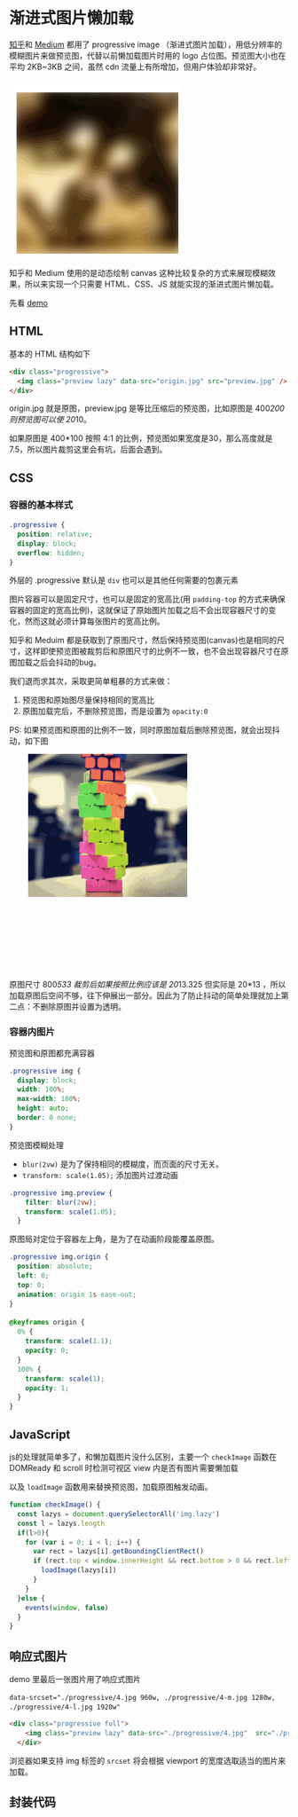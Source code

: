 # 渐进式图片懒加载

[知乎](https://www.zhihu.com/)和 [Medium](https://medium.com/) 都用了 progressive image （渐进式图片加载），用低分辨率的模糊图片来做预览图，代替以前懒加载图片时用的 logo 占位图。预览图大小也在平均 2KB~3KB 之间，虽然 cdn 流量上有所增加，但用户体验却非常好。

![](./pic/progressive-0.gif)

知乎和 Medium 使用的是动态绘制 canvas 这种比较复杂的方式来展现模糊效果，所以来实现一个只需要 HTML、CSS、JS 就能实现的渐进式图片懒加载。

先看 [demo]()

## HTML
基本的 HTML 结构如下

```html
<div class="progressive">
  <img class="preview lazy" data-src="origin.jpg" src="preview.jpg" />
</div>
```

origin.jpg 就是原图，preview.jpg 是等比压缩后的预览图，比如原图是 400*200 则预览图可以使 20*10。

如果原图是 400*100 按照 4:1 的比例，预览图如果宽度是30，那么高度就是 7.5，所以图片裁剪这里会有坑，后面会遇到。

## CSS

### 容器的基本样式

```css
.progressive {
  position: relative;
  display: block;
  overflow: hidden;
}
```

外层的 .progressive 默认是 `div` 也可以是其他任何需要的包裹元素

图片容器可以是固定尺寸，也可以是固定的宽高比(用 `padding-top` 的方式来确保容器的固定的宽高比例)，这就保证了原始图片加载之后不会出现容器尺寸的变化，然而这就必须计算每张图片的宽高比例。

知乎和 Meduim 都是获取到了原图尺寸，然后保持预览图(canvas)也是相同的尺寸，这样即使预览图被裁剪后和原图尺寸的比例不一致，也不会出现容器尺寸在原图加载之后会抖动的bug。

我们退而求其次，采取更简单粗暴的方式来做：

1. 预览图和原始图尽量保持相同的宽高比
2. 原图加载完后，不删除预览图，而是设置为 `opacity:0`

PS: 如果预览图和原图的比例不一致，同时原图加载后删除预览图，就会出现抖动，如下图

![](./pic/progressive-1.gif)

原图尺寸 800*533 裁剪后如果按照比例应该是 20*13.325  但实际是 20*13 ，所以加载原图后空间不够，往下伸展出一部分。因此为了防止抖动的简单处理就加上第二点：不删除原图并设置为透明。


### 容器内图片

预览图和原图都充满容器

```css
.progressive img {
  display: block;
  width: 100%;
  max-width: 100%;
  height: auto;
  border: 0 none;
}
```

预览图模糊处理 

* `blur(2vw)` 是为了保持相同的模糊度，而页面的尺寸无关。
* `transform: scale(1.05);` 添加图片过渡动画

```css
.progressive img.preview {
    filter: blur(2vw);
    transform: scale(1.05);
  }
```

原图局对定位于容器左上角，是为了在动画阶段能覆盖原图。

```css
.progressive img.origin {
  position: absolute;
  left: 0;
  top: 0;
  animation: origin 1s ease-out;
}

@keyframes origin {
  0% {
    transform: scale(1.1);
    opacity: 0;
  }
  100% {
    transform: scale(1);
    opacity: 1;
  }
}
```

## JavaScript

js的处理就简单多了，和懒加载图片没什么区别，主要一个 `checkImage` 函数在 DOMReady 和 scroll 时检测可视区 view 内是否有图片需要懒加载

以及 `loadImage` 函数用来替换预览图，加载原图触发动画。

```js
function checkImage() {
  const lazys = document.querySelectorAll('img.lazy')
  const l = lazys.length
  if(l>0){
    for (var i = 0; i < l; i++) {
      var rect = lazys[i].getBoundingClientRect()
      if (rect.top < window.innerHeight && rect.bottom > 0 && rect.left < window.innerWidth && rect.right > 0) {
        loadImage(lazys[i])
      }
    }
  }else {
    events(window, false)
  }
}
```

## 响应式图片

demo 里最后一张图片用了响应式图片

`data-srcset="./progressive/4.jpg 960w, ./progressive/4-m.jpg 1280w, ./progressive/4-l.jpg 1920w"`

```html
<div class="progressive full">
    <img class="preview lazy" data-src="./progressive/4.jpg"  src="./progressive/r4.jpg" />
  </div>
```

浏览器如果支持 img 标签的 `srcset` 将会根据 viewport 的宽度选取适当的图片来加载。

## 封装代码






